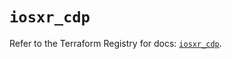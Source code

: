 # `iosxr_cdp`

Refer to the Terraform Registry for docs: [`iosxr_cdp`](https://registry.terraform.io/providers/ciscodevnet/iosxr/0.6.0/docs/resources/cdp).
